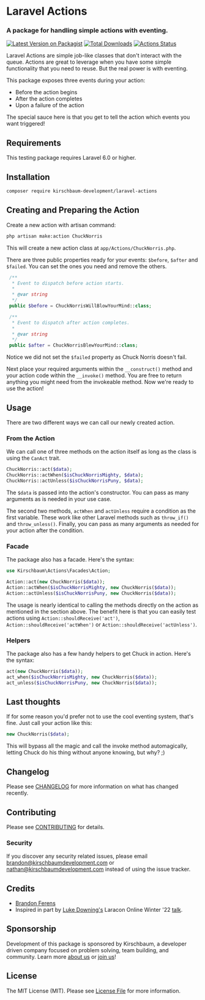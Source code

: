 [//]: # (![Mail Intercept banner]&#40;screenshots/banner.jpg&#41;)

# Laravel Actions
### A package for handling simple actions with eventing.

[![Latest Version on Packagist](https://img.shields.io/packagist/v/kirschbaum-development/laravel-actions.svg)](https://packagist.org/packages/kirschbaum-development/laravel-actions)
[![Total Downloads](https://img.shields.io/packagist/dt/kirschbaum-development/laravel-actions.svg)](https://packagist.org/packages/kirschbaum-development/laravel-actions)
[![Actions Status](https://github.com/kirschbaum-development/laravel-actions/workflows/CI/badge.svg)](https://github.com/kirschbaum-development/laravel-actions/actions)

Laravel Actions are simple job-like classes that don't interact with the queue. Actions are great to leverage when you have some simple functionality that you need to reuse. But the real power is with eventing.

This package exposes three events during your action:
- Before the action begins
- After the action completes
- Upon a failure of the action

The special sauce here is that you get to tell the action which events you want triggered!

## Requirements

This testing package requires Laravel 6.0 or higher.

## Installation

```bash
composer require kirschbaum-development/laravel-actions
```

## Creating and Preparing the Action

Create a new action with artisan command:

```bash
php artisan make:action ChuckNorris
```

This will create a new action class at `app/Actions/ChuckNorris.php`.

There are three public properties ready for your events: `$before`, `$after` and `$failed`. You can set the ones you need and remove the others.

```php
 /**
  * Event to dispatch before action starts.
  *
  * @var string
  */
 public $before = ChuckNorrisWillBlowYourMind::class;

 /**
  * Event to dispatch after action completes.
  *
  * @var string
  */
 public $after = ChuckNorrisBlewYourMind::class;
```

Notice we did not set the `$failed` property as Chuck Norris doesn't fail.

Next place your required arguments within the `__construct()` method and your action code within the `__invoke()` method. You are free to return anything you might need from the invokeable method. Now we're ready to use the action!

## Usage

There are two different ways we can call our newly created action.

### From the Action

We can call one of three methods on the action itself as long as the class is using the `CanAct` trait.

```php
ChuckNorris::act($data);
ChuckNorris::actWhen($isChuckNorrisMighty, $data);
ChuckNorris::actUnless($isChuckNorrisPuny, $data);
```

The `$data` is passed into the action's constructor. You can pass as many arguments as is needed in your use case.

The second two methods, `actWhen` and `actUnless` require a condition as the first variable. These work like other Laravel methods such as `throw_if()` and `throw_unless()`. Finally, you can pass as many arguments as needed for your action after the condition.

### Facade

The package also has a facade. Here's the syntax:

```php
use Kirschbaum\Actions\Facades\Action;

Action::act(new ChuckNorris($data));
Action::actWhen($isChuckNorrisMighty, new ChuckNorris($data));
Action::actUnless($isChuckNorrisPuny, new ChuckNorris($data));
```

The usage is nearly identical to calling the methods directly on the action as mentioned in the section above. The benefit here is that you can easily test actions using `Action::shouldReceive('act')`, `Action::shouldReceive('actWhen')` or `Action::shouldReceive('actUnless')`.

### Helpers

The package also has a few handy helpers to get Chuck in action. Here's the syntax:

```php
act(new ChuckNorris($data));
act_when($isChuckNorrisMighty, new ChuckNorris($data));
act_unless($isChuckNorrisPuny, new ChuckNorris($data));
```

## Last thoughts

If for some reason you'd prefer not to use the cool eventing system, that's fine. Just call your action like this:

```php
new ChuckNorris($data);
```

This will bypass all the magic and call the invoke method automagically, letting Chuck do his thing without anyone knowing, but why? ;)

## Changelog

Please see [CHANGELOG](CHANGELOG.md) for more information on what has changed recently.

## Contributing

Please see [CONTRIBUTING](CONTRIBUTING.md) for details.

### Security

If you discover any security related issues, please email brandon@kirschbaumdevelopment.com or nathan@kirschbaumdevelopment.com instead of using the issue tracker.

## Credits

- [Brandon Ferens](https://github.com/brandonferens)
- Inspired in part by [Luke Downing's](https://github.com/lukeraymonddowning) Laracon Online Winter '22 [talk](https://www.youtube.com/watch?v=0Rq-yHAwYjQ&t=1678s). 

## Sponsorship

Development of this package is sponsored by Kirschbaum, a developer driven company focused on problem solving, team building, and community. Learn more [about us](https://kirschbaumdevelopment.com) or [join us](https://careers.kirschbaumdevelopment.com)!

## License

The MIT License (MIT). Please see [License File](LICENSE.md) for more information.
